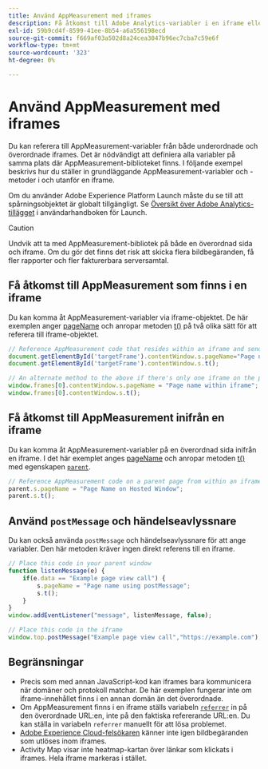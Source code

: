 ```yaml
---
title: Använd AppMeasurement med iframes
description: Få åtkomst till Adobe Analytics-variabler i en iframe eller en överordnad sida i en iframe.
exl-id: 59b9cd4f-8599-41ee-8b54-a6a556198ecd
source-git-commit: f669af03a502d8a24cea3047b96ec7cba7c59e6f
workflow-type: tm+mt
source-wordcount: '323'
ht-degree: 0%

---
```


# Använd AppMeasurement med iframes

Du kan referera till AppMeasurement-variabler från både underordnade och överordnade iframes. Det är nödvändigt att definiera alla variabler på samma plats där AppMeasurement-biblioteket finns. I följande exempel beskrivs hur du ställer in grundläggande AppMeasurement-variabler och -metoder i och utanför en iframe.

Om du använder Adobe Experience Platform Launch måste du se till att spårningsobjektet är globalt tillgängligt. Se [Översikt över Adobe Analytics-tillägget](https://experienceleague.adobe.com/docs/launch/using/extensions-ref/adobe-extension/analytics-extension/overview.html) i användarhandboken för Launch.

>[!CAUTION]
>
>Undvik att ta med AppMeasurement-bibliotek på både en överordnad sida och iframe. Om du gör det finns det risk att skicka flera bildbegäranden, få fler rapporter och fler fakturerbara serversamtal.

## Få åtkomst till AppMeasurement som finns i en iframe

Du kan komma åt AppMeasurement-variabler via iframe-objektet. De här exemplen anger [pageName](../vars/page-vars/pagename.md) och anropar metoden [t()](../vars/functions/t-method.md) på två olika sätt för att referera till iframe-objektet.

```js
// Reference AppMeasurement code that resides within an iframe and send an image request
document.getElementById('targetFrame').contentWindow.s.pageName="Page name within iframe";
document.getElementById('targetFrame').contentWindow.s.t();

// An alternate method to the above if there's only one iframe on the page
window.frames[0].contentWindow.s.pageName = "Page name within iframe";
window.frames[0].contentWindow.s.t();
```

## Få åtkomst till AppMeasurement inifrån en iframe

Du kan komma åt AppMeasurement-variabler på en överordnad sida inifrån en iframe. I det här exemplet anges [pageName](../vars/page-vars/pagename.md) och anropar metoden [t()](../vars/functions/t-method.md) med egenskapen [`parent`](https://www.w3schools.com/jsref/prop_win_parent.asp).

```js
// Reference AppMeasurement code on a parent page from within an iframe and send an image request
parent.s.pageName = "Page Name on Hosted Window";
parent.s.t();
```

## Använd `postMessage` och händelseavlyssnare

Du kan också använda `postMessage` och händelseavlyssnare för att ange variabler. Den här metoden kräver ingen direkt referens till en iframe.

```js
// Place this code in your parent window
function listenMessage(e) {
    if(e.data == "Example page view call") {
        s.pageName = "Page name using postMessage";
        s.t();
    }
}
window.addEventListener("message", listenMessage, false);

// Place this code in the iframe
window.top.postMessage("Example page view call","https://example.com");
```

## Begränsningar

* Precis som med annan JavaScript-kod kan iframes bara kommunicera när domäner och protokoll matchar. De här exemplen fungerar inte om iframe-innehållet finns i en annan domän än det överordnade.
* Om AppMeasurement finns i en iframe ställs variabeln [`referrer`](../vars/page-vars/referrer.md) in på den överordnade URL:en, inte på den faktiska refererande URL:en. Du kan ställa in variabeln `referrer` manuellt för att lösa problemet.
* [Adobe Experience Cloud-felsökaren](https://experienceleague.adobe.com/docs/debugger/using/experience-cloud-debugger.html) känner inte igen bildbegäranden som utlöses inom iframes.
* Activity Map visar inte heatmap-kartan över länkar som klickats i iframes. Hela iframe markeras i stället.

